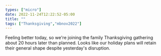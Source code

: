 ```yaml
---
types: ["micro"]
date: 2022-11-24T12:22:52-05:00
title: ""
tags: ["Thanksgiving","mbnov2022"]
---
```

Feeling better today, so we're joining the family Thanksgiving gathering about 20 hours later than planned. Looks like our holiday plans will retain their general shape despite yesterday's disruption.
